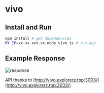 # vivo
## Install and Run
```bash
npm install # get dependencies
MY_IP=xx.xx.xxx.xx node vivo.js # run app
```
## Example Response
![response](https://raw.githubusercontent.com/valmassoi/vivo/master/response.png)

API thanks to [http://vivo.explorerz.top:3003/](http://vivo.explorerz.top:3003/)
